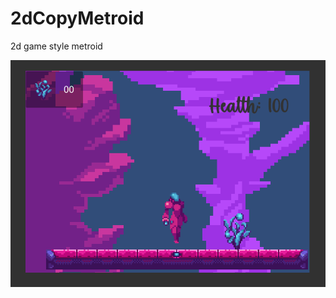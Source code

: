# 2dCopyMetroid
2d game style metroid

![Recarga pagina para ver imagen](https://raw.githubusercontent.com/fenixrtr7/2dCopyMetroid/master/metr.PNG)
